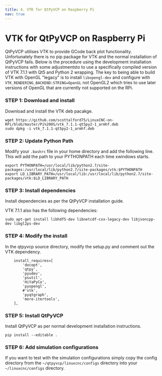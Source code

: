 ```yaml
---
title: 4. VTK for QtPyVCP on Raspberry Pi
nav: true
---
```


# VTK for QtPyVCP on Raspberry Pi

QtPyVCP utilises VTK to provide GCode back plot functionality. Unfortunately there is no pip package for VTK and the normal installation of QtPyVCP fails. Below is the procedure using the development installation instructions with some adjustmentsto to use a specifically compiled version of VTK 7.1.1 with Qt5 and Python 2 wrapping. The key to being able to build VTK with OpenGL "legacy" is to install ```libopengl-dev``` and configure with ```VTK_RENDERING_BACKEND:STRING=OpenGL``` not OpenGL2 which tries to use later versions of OpenGL that are currently not supported on the RPi.


### STEP 1: Download and install

Download and install the VTK deb pacakge.

``` 
wget https://github.com/scottalford75/LinuxCNC-on-RPi/blob/master/Pi%20OS/vtk_7.1.1-qt5py2-1_armhf.deb
sudo dpkg -i vtk_7.1.1-qt5py2-1_armhf.deb
```


### STEP 2: Update Python Path 

Modify your ```.bashrc``` file in your home directory and add the following line. This will add the path to your PYTHONPATH each time xwindows starts.

```
export PYTHONPATH=/usr/local/lib/python2.7/site-packages:/usr/local/lib/python2.7/site-packages/vtk:$PYTHONPATH
export LD_LIBRARY_PATH=/usr/local/lib:/usr/local/lib/python2.7/site-packages/vtk:$LD_LIBRARY_PATH
```


### STEP 3: Install dependencies

Install dependencies as per the QtPyVCP installation guide.

VTK 7.1.1 also has the following dependencies:

```
sudo apt-get install libhdf5-dev libnetcdf-cxx-legacy-dev libjsoncpp-dev libgl2ps-dev
```


### STEP 4: Modify the install 

In the qtpyvcp source directory, modify the setup.py and comment out the VTK dependency.

```
    install_requires=[
        'docopt',
        'qtpy',
        'pyudev',
        'psutil',
        'HiYaPyCo',
        'pyopengl',
        #'vtk',
        'pyqtgraph',
        'more-itertools',
    ],
```

### STEP 5: Install QtPyVCP

Install QtPyVCP as per normal development installation instructions.

```pip install --editable .```

### STEP 6: Add simulation configurations

If you want to test with the simulation configurations simply copy the config directory from the ```~/qtpyvcp/linuxcnc/configs``` directory into your ```~/linuxcnc/configs``` directory.